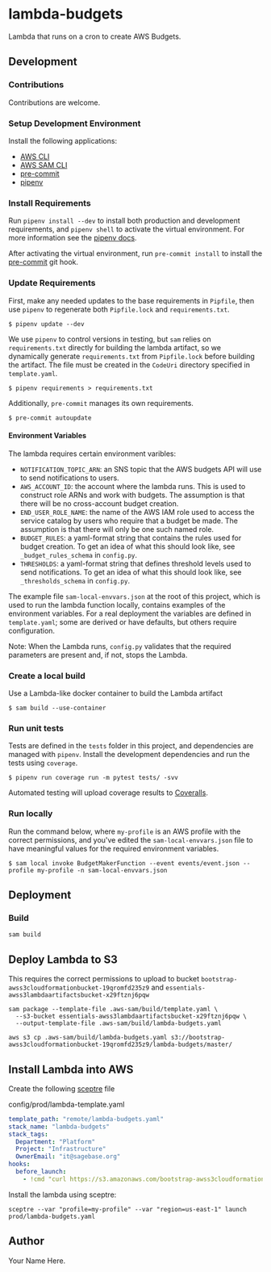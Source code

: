 # lambda-budgets
Lambda that runs on a cron to create AWS Budgets.

## Development

### Contributions
Contributions are welcome.

### Setup Development Environment

Install the following applications:
* [AWS CLI](https://github.com/aws/aws-cli)
* [AWS SAM CLI](https://github.com/aws/aws-sam-cli)
* [pre-commit](https://github.com/pre-commit/pre-commit)
* [pipenv](https://github.com/pypa/pipenv)

### Install Requirements

Run `pipenv install --dev` to install both production and development
requirements, and `pipenv shell` to activate the virtual environment. For more
information see the [pipenv docs](https://pipenv.pypa.io/en/latest/).

After activating the virtual environment, run `pre-commit install` to install
the [pre-commit](https://pre-commit.com/) git hook.

### Update Requirements

First, make any needed updates to the base requirements in `Pipfile`, then use
`pipenv` to regenerate both `Pipfile.lock` and `requirements.txt`.

```shell script
$ pipenv update --dev
```

We use `pipenv` to control versions in testing, but `sam` relies on
`requirements.txt` directly for building the lambda artifact, so we dynamically
generate `requirements.txt` from `Pipfile.lock` before building the artifact.
The file must be created in the `CodeUri` directory specified in
`template.yaml`.

```shell script
$ pipenv requirements > requirements.txt
```

Additionally, `pre-commit` manages its own requirements.

```shell script
$ pre-commit autoupdate
```

#### Environment Variables
The lambda requires certain environment varibles:
* `NOTIFICATION_TOPIC_ARN`: an SNS topic that the AWS budgets API will use to send notifications to users.
* `AWS_ACCOUNT_ID`: the account where the lambda runs. This is used to construct role ARNs and work with budgets. The assumption is that there will be no cross-account budget creation.
* `END_USER_ROLE_NAME`: the name of the AWS IAM role used to access the service catalog by users who require that a budget be made. The assumption is that there will only be one such named role.
* `BUDGET_RULES`: a yaml-format string that contains the rules used for budget creation. To get an idea of what this should look like, see `_budget_rules_schema` in `config.py`.
* `THRESHOLDS`: a yaml-format string that defines threshold levels used to send notifications. To get an idea of what this should look like, see `_thresholds_schema` in `config.py`.

The example file `sam-local-envvars.json` at the root of this project, which is
used to run the lambda function locally, contains examples of the environment
variables. For a real deployment the variables are defined in `template.yaml`;
some are derived or have defaults, but others require configuration.

Note: When the Lambda runs, `config.py` validates that the required parameters are present and, if not, stops the Lambda.

### Create a local build

Use a Lambda-like docker container to build the Lambda artifact

```shell script
$ sam build --use-container
```

### Run unit tests

Tests are defined in the `tests` folder in this project, and dependencies are
managed with `pipenv`. Install the development dependencies and run the tests
using `coverage`.

```shell script
$ pipenv run coverage run -m pytest tests/ -svv
```

Automated testing will upload coverage results to [Coveralls](coveralls.io).

### Run locally

Run the command below, where `my-profile` is an AWS profile with the correct
permissions, and you've edited the `sam-local-envvars.json` file to have
meaningful values for the required environment variables.

```shell script
$ sam local invoke BudgetMakerFunction --event events/event.json --profile my-profile -n sam-local-envvars.json
```

## Deployment

### Build

```shell script
sam build
```

## Deploy Lambda to S3
This requires the correct permissions to upload to bucket
`bootstrap-awss3cloudformationbucket-19qromfd235z9` and
`essentials-awss3lambdaartifactsbucket-x29ftznj6pqw`

```shell script
sam package --template-file .aws-sam/build/template.yaml \
  --s3-bucket essentials-awss3lambdaartifactsbucket-x29ftznj6pqw \
  --output-template-file .aws-sam/build/lambda-budgets.yaml

aws s3 cp .aws-sam/build/lambda-budgets.yaml s3://bootstrap-awss3cloudformationbucket-19qromfd235z9/lambda-budgets/master/
```

## Install Lambda into AWS
Create the following [sceptre](https://github.com/Sceptre/sceptre) file

config/prod/lambda-template.yaml
```yaml
template_path: "remote/lambda-budgets.yaml"
stack_name: "lambda-budgets"
stack_tags:
  Department: "Platform"
  Project: "Infrastructure"
  OwnerEmail: "it@sagebase.org"
hooks:
  before_launch:
    - !cmd "curl https://s3.amazonaws.com/bootstrap-awss3cloudformationbucket-19qromfd235z9/lambda-template/master/lambda-budgets.yaml --create-dirs -o templates/remote/lambda-budgets.yaml"
```

Install the lambda using sceptre:
```shell script
sceptre --var "profile=my-profile" --var "region=us-east-1" launch prod/lambda-budgets.yaml
```

## Author

Your Name Here.
